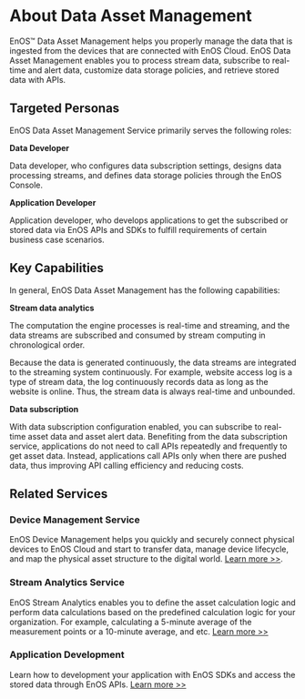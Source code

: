 # About Data Asset Management

EnOS™ Data Asset Management helps you properly manage the data that is ingested from the devices that are connected with EnOS Cloud. EnOS Data Asset Management enables you to process stream data, subscribe to real-time and alert data, customize data storage policies, and retrieve stored data with APIs.



## Targeted Personas

EnOS Data Asset Management Service primarily serves the following roles:

**Data Developer**

Data developer, who configures data subscription settings, designs data processing streams, and defines data storage policies through the EnOS Console.

**Application Developer**

Application developer, who develops applications to get the subscribed or stored data via EnOS APIs and SDKs to fulfill requirements of certain business case scenarios.



## Key Capabilities

In general, EnOS Data Asset Management has the following capabilities:

**Stream data analytics**

The computation the engine processes is real-time and streaming, and the data streams are subscribed and consumed by stream computing in chronological order.

Because the data is generated continuously, the data streams are integrated to the streaming system continuously. For example, website access log is a type of stream data, the log continuously records data as long as the website is online. Thus, the stream data is always real-time and unbounded.

**Data subscription**

With data subscription configuration enabled, you can subscribe to real-time asset data and asset alert data. Benefiting from the data subscription service, applications do not need to call APIs repeatedly and frequently to get asset data. Instead, applications call APIs only when there are pushed data, thus improving API calling efficiency and reducing costs.

<!--

**Data storage policy**

EnOS provides a variety of data storage options for you based on your data storage and reading requirements. Data is stored by categories (data type and storage time), thus reducing data storage costs and enhancing data reading efficiency.

-->

## Related Services

### Device Management Service

EnOS Device Management helps you quickly and securely connect physical devices to EnOS Cloud and start to transfer data, manage device lifecycle, and map the physical asset structure to the digital world. [Learn more >>](https://www.envisioniot.com/docs/device-connection/en/latest/device_management_overview.html).

### Stream Analytics Service

EnOS Stream Analytics enables you to define the asset calculation logic and perform data calculations based on the predefined calculation logic for your organization. For example, calculating a 5-minute average of the measurement points or a 10-minute average, and etc. [Learn more >>](https://www.envisioniot.com/docs/online-data/en/latest/streaming_overview.html)

### Application Development

Learn how to development your application with EnOS SDKs and access the stored data through EnOS APIs. [Learn more >>](https://www.envisioniot.com/docs/app-development/en/latest/app_dev_overview.html)

 